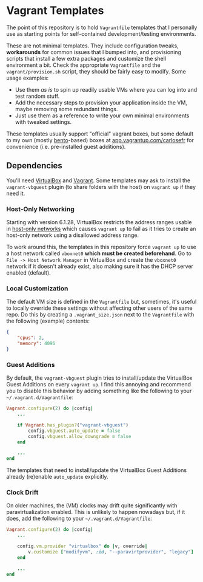 # Vagrant Templates

The point of this repository is to hold `Vagrantfile` templates that I personally use as starting points for self-contained development/testing environments.

These are not minimal templates. They include configuration tweaks, **workarounds** for common issues that I bumped into, and provisioning scripts that install a few extra packages and customize the shell environment a bit. Check the appropriate `Vagrantfile` and the `vagrant/provision.sh` script, they should be fairly easy to modify. Some usage examples:

  * Use them _as is_ to spin up readily usable VMs where you can log into and test random stuff.
  * Add the necessary steps to provision your application inside the VM, maybe removing some redundant things.
  * Just use them as a reference to write your own minimal environments with tweaked settings.

These templates usually support "official" vagrant boxes, but some default to my own (mostly [bento](http://chef.github.io/bento/)-based) boxes at [app.vagrantup.com/carlosefr](https://app.vagrantup.com/carlosefr) for convenience (i.e. pre-installed guest additions).

## Dependencies

You'll need [VirtualBox](https://www.virtualbox.org/) and [Vagrant](https://www.vagrantup.com/). Some templates may ask to install the `vagrant-vbguest` plugin (to share folders with the host) on `vagrant up` if they need it.

### Host-Only Networking

Starting with version 6.1.28, VirtualBox restricts the address ranges usable in [host-only networks](https://www.virtualbox.org/manual/ch06.html#network_hostonly) which causes `vagrant up` to fail as it tries to create an host-only network using a disallowed address range.

To work around this, the templates in this repository force `vagrant up` to use a host network called `vboxnet0` **which must be created beforehand**. Go to `File -> Host Network Manager` in VirtualBox and create the `vboxnet0` network if it doesn't already exist, also making sure it has the DHCP server enabled (default).

### Local Customization

The default VM size is defined in the `Vagrantfile` but, sometimes, it's useful to locally override these settings without affecting other users of the same repo. Do this by creating a `.vagrant_size.json` next to the `Vagrantfile` with the following (example) contents:

```json
{
    "cpus": 2,
    "memory": 4096
}
```

### Guest Additions

By default, the `vagrant-vbguest` plugin tries to install/update the VirtualBox Guest Additions on every `vagrant up`. I find this annoying and recommend you to disable this behavior by adding something like the following to your `~/.vagrant.d/Vagrantfile`:

```ruby
Vagrant.configure(2) do |config|
    ...

    if Vagrant.has_plugin?("vagrant-vbguest")
        config.vbguest.auto_update = false
        config.vbguest.allow_downgrade = false
    end

    ...
end
```

The templates that need to install/update the VirtualBox Guest Additions already (re)enable `auto_update` explicitly.

### Clock Drift

On older machines, the (VM) clocks may drift quite significantly with paravirtualization enabled. This is unlikely to happen nowadays but, if it does, add the following to your `~/.vagrant.d/Vagrantfile`:

```ruby
Vagrant.configure(2) do |config|
    ...

    config.vm.provider "virtualbox" do |v, override|
        v.customize ["modifyvm", :id, "--paravirtprovider", "legacy"]
    end

    ...
end
```
